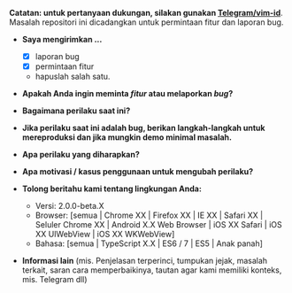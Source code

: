 **Catatan: untuk pertanyaan dukungan, silakan gunakan [Telegram/vim-id](https://t.me/VimID)**. Masalah repositori ini dicadangkan untuk permintaan fitur dan laporan bug.

* **Saya mengirimkan ...**
  - [x] laporan bug
  - [x] permintaan fitur
  - hapuslah salah satu.


* **Apakah Anda ingin meminta *fitur* atau melaporkan *bug*?**



* **Bagaimana perilaku saat ini?**



* **Jika perilaku saat ini adalah bug, berikan langkah-langkah untuk mereproduksi dan jika mungkin demo minimal masalah.**



* **Apa perilaku yang diharapkan?**



* **Apa motivasi / kasus penggunaan untuk mengubah perilaku?**



* **Tolong beritahu kami tentang lingkungan Anda:**
  
  - Versi: 2.0.0-beta.X
  - Browser: [semua | Chrome XX | Firefox XX | IE XX | Safari XX | Seluler Chrome XX | Android X.X Web Browser | iOS XX Safari | iOS XX UIWebView | iOS XX WKWebView]
  - Bahasa: [semua | TypeScript X.X | ES6 / 7 | ES5 | Anak panah]

* **Informasi lain** (mis. Penjelasan terperinci, tumpukan jejak, masalah terkait, saran cara memperbaikinya, tautan agar kami memiliki konteks, mis. Telegram dll)

